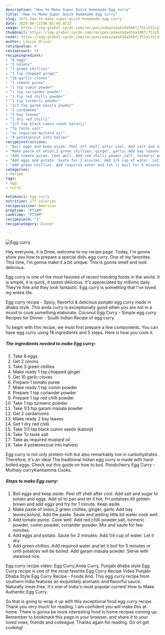 ```yaml
---
description: "How to Make Super Quick Homemade Egg curry"
title: "How to Make Super Quick Homemade Egg curry"
slug: 1571-how-to-make-super-quick-homemade-egg-curry
date: 2020-06-11T06:03:48.072Z
image: https://img-global.cpcdn.com/recipes/edaa2ada434a506f/751x532cq70/egg-curry-recipe-main-photo.jpg
thumbnail: https://img-global.cpcdn.com/recipes/edaa2ada434a506f/751x532cq70/egg-curry-recipe-main-photo.jpg
cover: https://img-global.cpcdn.com/recipes/edaa2ada434a506f/751x532cq70/egg-curry-recipe-main-photo.jpg
author: Louise Oliver
ratingvalue: 4
reviewcount: 15
recipeingredient:
- "8 eggs"
- "2 onions"
- "3 green chillies"
- "1 tsp chopped ginger"
- "10 garlic cloves"
- "1 tomato puree"
- "1 tsp cumin powder"
- "1 tsp coriander powder"
- "1 tsp red chilli powder"
- "1 tsp turmeric powder"
- "1/3 tsp garam masala powder"
- "2 cardamoms"
- "2 bay leaves"
- "1 dry red chilli"
- "1/3 tsp black cumin seeds kalonji"
- "To taste salt"
- "as required mustard oil"
- "4 potatoescut into halves"
recipeinstructions:
- "Boil eggs and keep aside. Peel off shell after cool. Add salt and sugar to potato and eggs. Add oil to pan and let it hot. Fri potatoes till golden brown and add eggs and fry for 1 minute. Keep aside."
- "Make paste of onion,2 green chillies, ginger, garlic.Add bay leaves,kolonji, Add the paste. Saute and adding little bit water cook well."
- "Add tomato puree. Cook well. Add red chilli powder,salt, turmeric powder, cumin powder, coriander powder. Mix and saute for few minutes."
- "Add eggs and potato. Saute for 2 minutes. Add 1/4 cup of water. Let it dry."
- "Add green chillies. Add required water and let it boil for 5 minutes or until potatoes will be boiled. Add garam masala powder. Serve with steamed rice."
categories:
- Recipe
tags:
- egg
- curry

katakunci: egg curry 
nutrition: 177 calories
recipecuisine: American
preptime: "PT18M"
cooktime: "PT39M"
recipeyield: "1"
recipecategory: Dinner

---
```



![Egg curry](https://img-global.cpcdn.com/recipes/edaa2ada434a506f/751x532cq70/egg-curry-recipe-main-photo.jpg)

Hey everyone, it is Drew, welcome to my recipe page. Today, I'm gonna show you how to prepare a special dish, egg curry. One of my favorites. This time, I'm gonna make it a bit unique. This is gonna smell and look delicious.

Egg curry is one of the most favored of recent trending foods in the world. It is simple, it is quick, it tastes delicious. It's appreciated by millions daily. They're fine and they look fantastic. Egg curry is something that I've loved my entire life.

Egg curry recipe - Spicy, flavorful &amp; delicious punjabi egg curry made in dhaba style. This anda curry is exceptionally good when you are not in a mood to cook something elaborate. Coconut Egg Curry - Simple egg curry Recipes for Dinner - South Indian Recipe of egg curry.


To begin with this recipe, we must first prepare a few components. You can have egg curry using 18 ingredients and 5 steps. Here is how you cook it.

<!--inarticleads1-->

##### The ingredients needed to make Egg curry:

1. Take 8 eggs
1. Get 2 onions
1. Take 3 green chillies
1. Make ready 1 tsp chopped ginger
1. Get 10 garlic cloves
1. Prepare 1 tomato puree
1. Make ready 1 tsp cumin powder
1. Prepare 1 tsp coriander powder
1. Prepare 1 tsp red chilli powder
1. Take 1 tsp turmeric powder
1. Take 1/3 tsp garam masala powder
1. Get 2 cardamoms
1. Make ready 2 bay leaves
1. Get 1 dry red chilli
1. Take 1/3 tsp black cumin seeds (kalonji)
1. Take To taste salt
1. Take as required mustard oil
1. Take 4 potatoes(cut into halves)


Egg curry is not only protein-rich but also remarkably low in carbohydrates. Therefore, it&#39;s an ideal The traditional Indian egg curry is made with hard-boiled eggs. Check out this guide on how to boil. Pondicherry Egg Curry - Muthaiy curryKannamma Cooks. 

<!--inarticleads2-->

##### Steps to make Egg curry:

1. Boil eggs and keep aside. Peel off shell after cool. Add salt and sugar to potato and eggs. Add oil to pan and let it hot. Fri potatoes till golden brown and add eggs and fry for 1 minute. Keep aside.
1. Make paste of onion,2 green chillies, ginger, garlic.Add bay leaves,kolonji, Add the paste. Saute and adding little bit water cook well.
1. Add tomato puree. Cook well. Add red chilli powder,salt, turmeric powder, cumin powder, coriander powder. Mix and saute for few minutes.
1. Add eggs and potato. Saute for 2 minutes. Add 1/4 cup of water. Let it dry.
1. Add green chillies. Add required water and let it boil for 5 minutes or until potatoes will be boiled. Add garam masala powder. Serve with steamed rice.


Egg curry recipe video: Egg Curry,Anda Curry, Punjabi dhaba style Egg Curry recipe is one of the most favorite Egg Curry Recipe Video Punjabi Dhaba Style Egg Curry Recipe - Foods And. This egg curry recipe from southern India features an exquisitely aromatic and flavorful sauce. Naturally meat-free, it&#39;s one of India&#39;s most popular curries! How to Make Authentic Egg Curry. 

So that is going to wrap it up with this exceptional food egg curry recipe. Thank you very much for reading. I am confident you will make this at home. There is gonna be more interesting food in home recipes coming up. Remember to bookmark this page in your browser, and share it to your loved ones, friends and colleague. Thanks again for reading. Go on get cooking!
